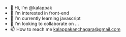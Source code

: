 - 👋 Hi, I’m @kalappak
- 👀 I’m interested in front-end 
- 🌱 I’m currently learning javascript
- 💞️ I’m looking to collaborate on ...
- 📫 How to reach me kalappakanchagara@gmail.com

<!---
kalappak/kalappak is a ✨ special ✨ repository because its `README.md` (this file) appears on your GitHub profile.
You can click the Preview link to take a look at your changes.
--->
